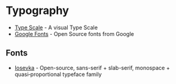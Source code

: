 # Typography

- [Type Scale](https://type-scale.com/) - A visual Type Scale
- [Google Fonts](https://fonts.google.com) - Open Source fonts from Google

## Fonts
- [Iosevka](https://typeof.net/Iosevka/) - Open-source, sans-serif + slab-serif, monospace + quasi‑proportional typeface family

